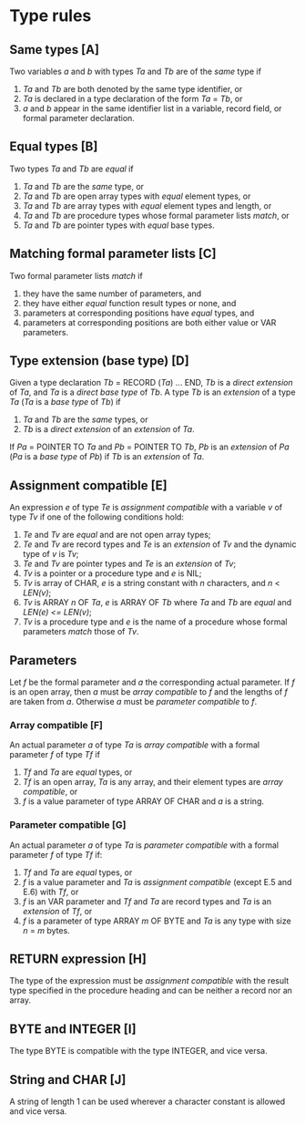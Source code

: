 # Type rules

## Same types [A]
Two variables *a* and *b* with types *Ta* and *Tb* are of the *same* type if
1. *Ta* and *Tb* are both denoted by the same type identifier, or
2. *Ta* is declared in a type declaration of the form *Ta* = *Tb*, or
3. *a* and *b* appear in the same identifier list in a variable, record field,
   or formal parameter declaration.

## Equal types [B]
Two types *Ta* and *Tb* are *equal* if
1. *Ta* and *Tb* are the *same* type, or
2. *Ta* and *Tb* are open array types with *equal* element types, or
3. *Ta* and *Tb* are array types with *equal* element types and length, or
4. *Ta* and *Tb* are procedure types whose formal parameter lists *match*, or
5. *Ta* and *Tb* are pointer types with *equal* base types.

## Matching formal parameter lists [C]
Two formal parameter lists *match* if
1. they have the same number of parameters, and
2. they have either *equal* function result types or none, and
3. parameters at corresponding positions have *equal* types, and
4. parameters at corresponding positions are both either value or VAR
   parameters.

## Type extension (base type) [D]
Given a type declaration *Tb* = RECORD (*Ta*) ... END, *Tb* is a
*direct extension* of *Ta*, and *Ta* is a *direct base type* of *Tb*. A type
*Tb* is an *extension* of a type *Ta* (*Ta* is a *base type* of *Tb*) if
1. *Ta* and *Tb* are the *same* types, or
2. *Tb* is a *direct extension* of an *extension* of *Ta*.

If *Pa* = POINTER TO *Ta* and *Pb* = POINTER TO *Tb*, *Pb* is an *extension* of
*Pa* (*Pa* is a *base type* of *Pb*) if *Tb* is an *extension* of *Ta*.

## Assignment compatible [E]
An expression *e* of type *Te* is *assignment compatible* with a variable *v*
of type *Tv* if one of the following conditions hold:
1. *Te* and *Tv* are *equal* and are not open array types;
2. *Te* and *Tv* are record types and *Te* is an *extension* of *Tv* and the
   dynamic type of *v* is *Tv*;
3. *Te* and *Tv* are pointer types and *Te* is an *extension* of *Tv*;
4. *Tv* is a pointer or a procedure type and *e* is NIL;
5. *Tv* is array of CHAR, *e* is a string constant with *n* characters,
    and *n* < *LEN(v)*;
6. *Tv* is ARRAY *n* OF *Ta*, *e* is ARRAY OF *Tb* where *Ta* and *Tb* are
   *equal* and *LEN(e) <= LEN(v)*;
7. *Tv* is a procedure type and *e* is the name of a procedure whose formal
   parameters *match* those of *Tv*.

## Parameters

Let *f* be the formal parameter and *a* the corresponding actual parameter. If
*f* is an open array, then *a* must be *array compatible* to *f* and the lengths
of *f* are taken from *a*. Otherwise *a* must be *parameter compatible* to *f*.

### Array compatible [F]
An actual parameter *a* of type *Ta* is *array compatible* with a formal
parameter *f* of type *Tf* if
1. *Tf* and *Ta* are *equal* types, or
2. *Tf* is an open array, *Ta* is any array, and their element types are *array
   compatible*, or
3. *f* is a value parameter of type ARRAY OF CHAR and *a* is a string.

### Parameter compatible [G]
An actual parameter *a* of type *Ta* is *parameter compatible* with a formal
parameter *f* of type *Tf* if:
1. *Tf* and *Ta* are *equal* types, or
2. *f* is a value parameter and *Ta* is *assignment compatible* (except E.5 and
   E.6) with *Tf*, or
3. *f* is an VAR parameter and *Tf* and *Ta* are record types and *Ta* is an
   *extension* of *Tf*, or
4. *f* is a parameter of type ARRAY *m* OF BYTE and *Ta* is any type with size
   *n* = *m* bytes.

## RETURN expression [H]
The type of the expression must be *assignment compatible* with the result type
specified in the procedure heading and can be neither a record nor an array.

## BYTE and INTEGER [I]
The type BYTE is compatible with the type INTEGER, and vice versa.

## String and CHAR [J]
A string of length 1 can be used wherever a character constant is allowed and
vice versa.
